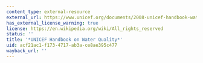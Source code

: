 ```yaml
---
content_type: external-resource
external_url: https://www.unicef.org/documents/2008-unicef-handbook-water-quality
has_external_license_warning: true
license: https://en.wikipedia.org/wiki/All_rights_reserved
status: ''
title: '*UNICEF Handbook on Water Quality*'
uid: acf21ac1-f173-4717-ab3a-ce8ae395c477
wayback_url: ''
---
```


